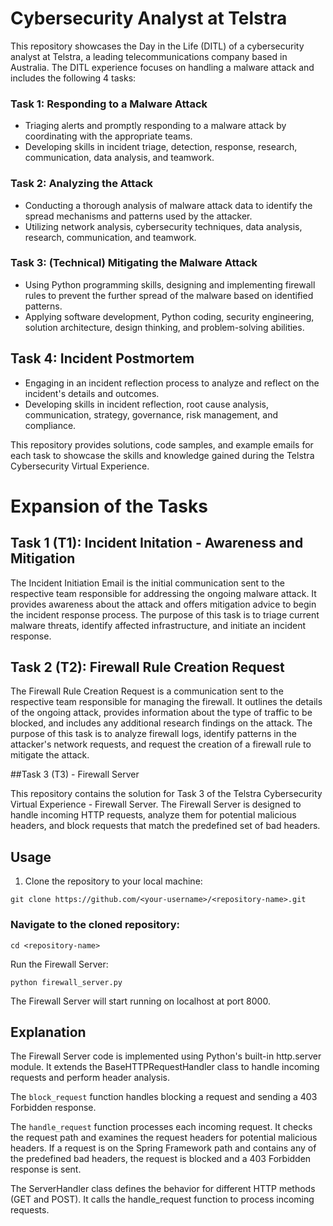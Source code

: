 # Cybersecurity Analyst at Telstra 
This repository showcases the Day in the Life (DITL) of a cybersecurity analyst at Telstra, a leading telecommunications company based in Australia. The DITL experience focuses on handling a malware attack and includes the following 4 tasks:

### Task 1: Responding to a Malware Attack

- Triaging alerts and promptly responding to a malware attack by coordinating with the appropriate teams.
- Developing skills in incident triage, detection, response, research, communication, data analysis, and teamwork.

### Task 2: Analyzing the Attack

- Conducting a thorough analysis of malware attack data to identify the spread mechanisms and patterns used by the attacker.
- Utilizing network analysis, cybersecurity techniques, data analysis, research, communication, and teamwork.
### Task 3: (Technical) Mitigating the Malware Attack

- Using Python programming skills, designing and implementing firewall rules to prevent the further spread of the malware based on identified patterns.
- Applying software development, Python coding, security engineering, solution architecture, design thinking, and problem-solving abilities.

## Task 4: Incident Postmortem

- Engaging in an incident reflection process to analyze and reflect on the incident's details and outcomes.
- Developing skills in incident reflection, root cause analysis, communication, strategy, governance, risk management, and compliance.

This repository provides solutions, code samples, and example emails for each task to showcase the skills and knowledge gained during the Telstra Cybersecurity Virtual Experience.

# Expansion of the Tasks

## Task 1 (T1): Incident Initation - Awareness and Mitigation

The Incident Initiation Email is the initial communication sent to the respective team responsible for addressing the ongoing malware attack. It provides awareness about the attack and offers mitigation advice to begin the incident response process. The purpose of this task is to triage current malware threats, identify affected infrastructure, and initiate an incident response.

## Task 2 (T2): Firewall Rule Creation Request

The Firewall Rule Creation Request is a communication sent to the respective team responsible for managing the firewall. It outlines the details of the ongoing attack, provides information about the type of traffic to be blocked, and includes any additional research findings on the attack. The purpose of this task is to analyze firewall logs, identify patterns in the attacker's network requests, and request the creation of a firewall rule to mitigate the attack.

##Task 3 (T3) - Firewall Server

This repository contains the solution for Task 3 of the Telstra Cybersecurity Virtual Experience - Firewall Server. The Firewall Server is designed to handle incoming HTTP requests, analyze them for potential malicious headers, and block requests that match the predefined set of bad headers.

## Usage

1. Clone the repository to your local machine:

```shell
git clone https://github.com/<your-username>/<repository-name>.git
```

### Navigate to the cloned repository:
```shell
cd <repository-name>
```
Run the Firewall Server:
```shell
python firewall_server.py
```
The Firewall Server will start running on localhost at port 8000.

## Explanation
The Firewall Server code is implemented using Python's built-in http.server module. It extends the BaseHTTPRequestHandler class to handle incoming requests and perform header analysis.

The `block_request` function handles blocking a request and sending a 403 Forbidden response.

The `handle_request` function processes each incoming request. It checks the request path and examines the request headers for potential malicious headers. If a request is on the Spring Framework path and contains any of the predefined bad headers, the request is blocked and a 403 Forbidden response is sent.

The ServerHandler class defines the behavior for different HTTP methods (GET and POST). It calls the handle_request function to process incoming requests.
